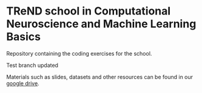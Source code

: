 # TReND school in Computational Neuroscience and Machine Learning Basics

Repository containing the coding exercises for the school.

Test branch updated

Materials such as slides, datasets and other resources can be found in our [google drive](https://drive.google.com/drive/folders/1sfGHlsiTETrgL_KYOnjr5G7VTrxHuiiZ).
